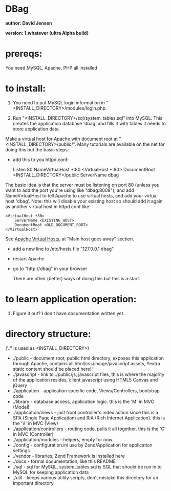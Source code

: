 DBag
===

**author: David Jensen**

**version: 1.whatever (ultra Alpha build)**

prereqs:
===

You need MySQL, Apache, PHP all installed

to install:
===

1. You need to put MySQL login information in "<INSTALL_DIRECTORY>/modules/login.php.

2. Run "<INSTALL_DIRECTORY>/sql/system_tables.sql" into MySQL.  This creates the application database 'dbag' and fills it with tables it needs to store application data.

 Make a virtual host for Apache with document root at "<INSTALL_DIRECTORY>/public/".  Many tutorials are available on the net for doing this but the basic steps:

- add this to you httpd.conf:

	Listen 80
	NameVirtualHost *:80
	<VirtualHost *:80>
		DocumentRoot <INSTALL_DIRECTORY>/public
		ServerName dbag
	</VirtualHost>

The basic idea is that the server must be listening on port 80 (unless you want to add the port you're using like "dbag:8008"), and add NameVirtualHost to tell Apache to use virtual hosts, and add your virtual host 'dbag'.  Note: this will disable your existing host so should add it again as another virtual host in httpd.conf like:

	<VirtualHost *80>
		ServerName <EXISTING_HOST>
		DocumentRoot <OLD_DOCUMENT_ROOT>
	</VirtualHost>

See [Apache Virtual Hosts](http://httpd.apache.org/docs/2.2/vhosts/name-based.html#using), at "Main host goes away" section.

- add a new line to /etc/hosts file "127.0.0.1   dbag"
- restart Apache
- go to "http://dbag" in your browser

	There are other (better) ways of doing this but this is a start.

to learn application operation:
==

1. Figure it out?  I don't have documentation written yet.


directory structure:
==

('./' is used as <INSTALL_DIRECTORY>)

* ./public - document root, public html directory, exposes this application through Apache, contains all html/css/image/javascript assets, !!extra static content should be placed here!!
* ./javascript - link to ./public/js, javascript files, this is where the majority of the application resides, client javascript using HTML5 Canvas and jQuery
* ./application - application specific code, Views/Controllers, bootstrap code
* ./library - database access, application logic.  this is the 'M' in MVC (Model)
* ./application/views - just front controller's index action since this is a SPA (Single Page Application) and RIA (Rich Internet Application). this is the 'V' in MVC (View)
* ./application/controllers - routing code, pulls it all together. this is the 'C' in MVC (Controller)
* ./application/modules - helpers, empty for now
* ./config - configuration.ini use by Zend/Application for application settings
* ./vendor - libraries, Zend Framework is installed here
* ./docs - formal documentation, like this README
* ./sql - sql for MySQL, system_tables.sql is SQL that should be run in to MySQL for keeping application data
* ./util - keeps various utility scripts, don't mistake this directory for an important directory
